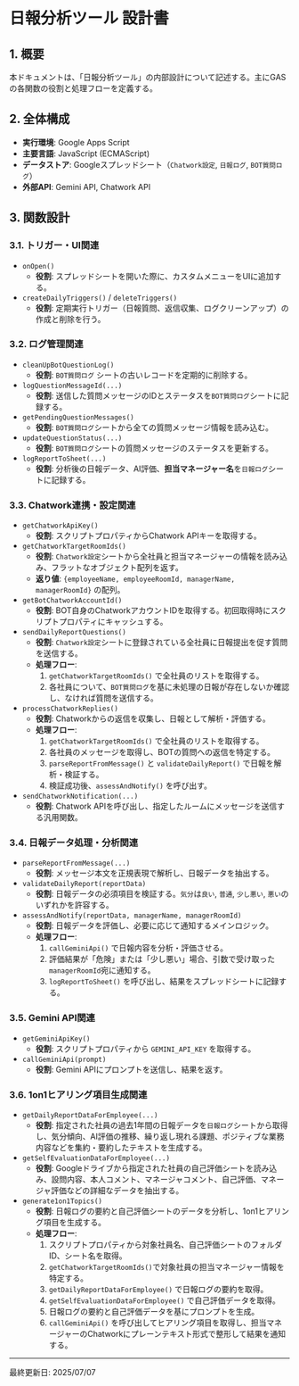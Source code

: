 # 日報分析ツール 設計書

## 1. 概要

本ドキュメントは、「日報分析ツール」の内部設計について記述する。主にGASの各関数の役割と処理フローを定義する。

## 2. 全体構成

-   **実行環境**: Google Apps Script
-   **主要言語**: JavaScript (ECMAScript)
-   **データストア**: Googleスプレッドシート（`Chatwork設定`, `日報ログ`, `BOT質問ログ`）
-   **外部API**: Gemini API, Chatwork API

## 3. 関数設計

### 3.1. トリガー・UI関連

-   `onOpen()`
    -   **役割**: スプレッドシートを開いた際に、カスタムメニューをUIに追加する。
-   `createDailyTriggers()` / `deleteTriggers()`
    -   **役割**: 定期実行トリガー（日報質問、返信収集、ログクリーンアップ）の作成と削除を行う。

### 3.2. ログ管理関連

-   `cleanUpBotQuestionLog()`
    -   **役割**: `BOT質問ログ` シートの古いレコードを定期的に削除する。
-   `logQuestionMessageId(...)`
    -   **役割**: 送信した質問メッセージのIDとステータスを`BOT質問ログ`シートに記録する。
-   `getPendingQuestionMessages()`
    -   **役割**: `BOT質問ログ`シートから全ての質問メッセージ情報を読み込む。
-   `updateQuestionStatus(...)`
    -   **役割**: `BOT質問ログ`シートの質問メッセージのステータスを更新する。
-   `logReportToSheet(...)`
    -   **役割**: 分析後の日報データ、AI評価、**担当マネージャー名**を`日報ログ`シートに記録する。

### 3.3. Chatwork連携・設定関連

-   `getChatworkApiKey()`
    -   **役割**: スクリプトプロパティからChatwork APIキーを取得する。
-   `getChatworkTargetRoomIds()`
    -   **役割**: `Chatwork設定`シートから全社員と担当マネージャーの情報を読み込み、フラットなオブジェクト配列を返す。
    -   **返り値**: `{employeeName, employeeRoomId, managerName, managerRoomId}` の配列。
-   `getBotChatworkAccountId()`
    -   **役割**: BOT自身のChatworkアカウントIDを取得する。初回取得時にスクリプトプロパティにキャッシュする。
-   `sendDailyReportQuestions()`
    -   **役割**: `Chatwork設定`シートに登録されている全社員に日報提出を促す質問を送信する。
    -   **処理フロー**:
        1.  `getChatworkTargetRoomIds()` で全社員のリストを取得する。
        2.  各社員について、`BOT質問ログ`を基に未処理の日報が存在しないか確認し、なければ質問を送信する。
-   `processChatworkReplies()`
    -   **役割**: Chatworkからの返信を収集し、日報として解析・評価する。
    -   **処理フロー**:
        1.  `getChatworkTargetRoomIds()` で全社員のリストを取得する。
        2.  各社員のメッセージを取得し、BOTの質問への返信を特定する。
        3.  `parseReportFromMessage()` と `validateDailyReport()` で日報を解析・検証する。
        4.  検証成功後、`assessAndNotify()` を呼び出す。
-   `sendChatworkNotification(...)`
    -   **役割**: Chatwork APIを呼び出し、指定したルームにメッセージを送信する汎用関数。

### 3.4. 日報データ処理・分析関連

-   `parseReportFromMessage(...)`
    -   **役割**: メッセージ本文を正規表現で解析し、日報データを抽出する。
-   `validateDailyReport(reportData)`
    -   **役割**: 日報データの必須項目を検証する。`気分`は`良い`, `普通`, `少し悪い`, `悪い`のいずれかを許容する。
-   `assessAndNotify(reportData, managerName, managerRoomId)`
    -   **役割**: 日報データを評価し、必要に応じて通知するメインロジック。
    -   **処理フロー**:
        1.  `callGeminiApi()` で日報内容を分析・評価させる。
        2.  評価結果が「危険」または「少し悪い」場合、引数で受け取った`managerRoomId`宛に通知する。
        3.  `logReportToSheet()` を呼び出し、結果をスプレッドシートに記録する。

### 3.5. Gemini API関連

-   `getGeminiApiKey()`
    -   **役割**: スクリプトプロパティから `GEMINI_API_KEY` を取得する。
-   `callGeminiApi(prompt)`
    -   **役割**: Gemini APIにプロンプトを送信し、結果を返す。

### 3.6. 1on1ヒアリング項目生成関連

-   `getDailyReportDataForEmployee(...)`
    -   **役割**: 指定された社員の過去1年間の日報データを`日報ログ`シートから取得し、気分傾向、AI評価の推移、繰り返し現れる課題、ポジティブな業務内容などを集約・要約したテキストを生成する。
-   `getSelfEvaluationDataForEmployee(...)`
    -   **役割**: Googleドライブから指定された社員の自己評価シートを読み込み、設問内容、本人コメント、マネージャコメント、自己評価、マネージャ評価などの詳細なデータを抽出する。
-   `generate1on1Topics()`
    -   **役割**: 日報ログの要約と自己評価シートのデータを分析し、1on1ヒアリング項目を生成する。
    -   **処理フロー**:
        1.  スクリプトプロパティから対象社員名、自己評価シートのフォルダID、シート名を取得。
        2.  `getChatworkTargetRoomIds()`で対象社員の担当マネージャー情報を特定する。
        3.  `getDailyReportDataForEmployee()` で日報ログの要約を取得。
        4.  `getSelfEvaluationDataForEmployee()` で自己評価データを取得。
        5.  日報ログの要約と自己評価データを基にプロンプトを生成。
        6.  `callGeminiApi()` を呼び出してヒアリング項目を取得し、担当マネージャーのChatworkにプレーンテキスト形式で整形して結果を通知する。

---
最終更新日: 2025/07/07
